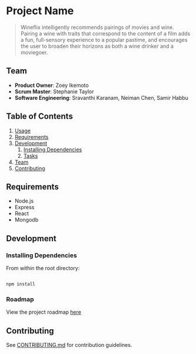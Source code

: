 # Project Name

> Wineflix intelligently recommends pairings of movies and wine. Pairing a wine with traits that correspond to the content of a film adds a fun, full-sensory experience to a popular pastime, and encourages the user to broaden their horizons as both a wine drinker and a moviegoer.

## Team

  - __Product Owner__: Zoey Ikemoto
  - __Scrum Master__: Stephanie Taylor
  - __Software Engineering__: Sravanthi Karanam, Neiman Chen, Samir Habbu

## Table of Contents

1. [Usage](#Usage)
1. [Requirements](#requirements)
1. [Development](#development)
    1. [Installing Dependencies](#installing-dependencies)
    1. [Tasks](#tasks)
1. [Team](#team)
1. [Contributing](#contributing)

<!-- ## Usage
> Some usage instructions -->

## Requirements

- Node.js
- Express
- React
- Mongodb

## Development

### Installing Dependencies

From within the root directory:

```sh

npm install
```

### Roadmap

View the project roadmap [here](LINK_TO_PROJECT_ISSUES)


## Contributing

See [CONTRIBUTING.md](CONTRIBUTING.md) for contribution guidelines.
